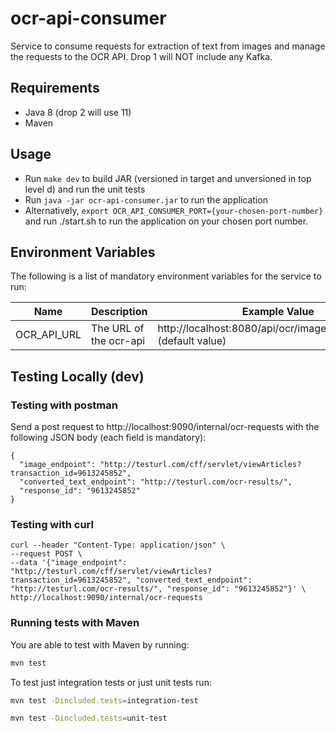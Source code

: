 # ocr-api-consumer

Service to consume requests for extraction of text from images and manage the requests to the OCR API. Drop 1 will NOT include any Kafka.

## Requirements

- Java 8 (drop 2 will use 11)
- Maven

## Usage

- Run `make dev` to build JAR (versioned in target and unversioned in top level d) and run the unit tests
- Run `java -jar ocr-api-consumer.jar` to run the application
- Alternatively, `export OCR_API_CONSUMER_PORT={your-chosen-port-number}` and run ./start.sh to run the application on your chosen port number.

## Environment Variables

The following is a list of mandatory environment variables for the service to run:

Name                                        | Description                         | Example Value
------------------------------------------- | ----------------------------------- | -------------------------------------------------------------------------
OCR_API_URL                                 | The URL of the ocr-api              | http://localhost:8080/api/ocr/image/tiff/extractText  (default value)

## Testing Locally (dev)

### Testing with postman

Send a post request to http://localhost:9090/internal/ocr-requests with the following JSON body (each field is mandatory):
```
{
  "image_endpoint": "http://testurl.com/cff/servlet/viewArticles?transaction_id=9613245852",
  "converted_text_endpoint": "http://testurl.com/ocr-results/",
  "response_id": "9613245852"
}
```

### Testing with curl
```
curl --header "Content-Type: application/json" \
--request POST \
--data '{"image_endpoint": "http://testurl.com/cff/servlet/viewArticles?transaction_id=9613245852", "converted_text_endpoint": "http://testurl.com/ocr-results/", "response_id": "9613245852"}' \
http://localhost:9090/internal/ocr-requests
```

### Running tests with Maven

You are able to test with Maven by running:

``` bash
mvn test
```

To test just integration tests or just unit tests run:

``` bash
mvn test -Dincluded.tests=integration-test
```

``` bash
mvn test -Dincluded.tests=unit-test
```
